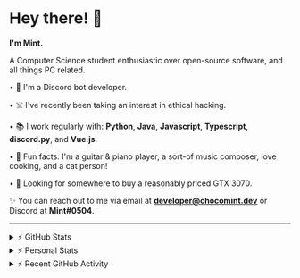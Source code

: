 # Hey there! 👋

**I'm Mint.**

A Computer Science student enthusiastic over open-source software, and all things PC related.

• 👾 I'm a Discord bot developer.

• ☠️ I've recently been taking an interest in ethical hacking.

• 📚 I work regularly with: **Python**, **Java**, **Javascript**, **Typescript**, **discord.py**, and **Vue.js**.

• 🍛 Fun facts: I'm a guitar & piano player, a sort-of music composer, love cooking, and a cat person!

• 🔎 Looking for somewhere to buy a reasonably priced GTX 3070.

✨ You can reach out to me via email at **developer@chocomint.dev** or Discord at **Mint#0504**.

---

<details>
    <summary>⚡ GitHub Stats</summary>

<img height="157px" align="center" alt="Mint's GitHub Stats" src="https://github-readme-stats-lunarmint.vercel.app/api?username=lunarmint&count_private=true&show_icons=true&hide_title=true&hide_border=true&title_color=00ffdf&icon_color=00ffdf&text_color=141823&bg_color=0,4158d0,c850c0,ffcc70&include_all_commits=false"/>

<img height="157px" align="center" alt="Mint's Most Used Languages" src="https://github-readme-stats-lunarmint.vercel.app/api/top-langs/?username=lunarmint&hide_title=true&hide_border=true&langs_count=8&layout=compact&title_color=141823&bg_color=0,ffcc70,c850c0,4158d0"/>

</details>

<details>
    <summary>⚡ Personal Stats</summary>

<!--START_SECTION:waka-->
![Profile Views](http://img.shields.io/badge/Profile%20Views-19-blue)

![Lines of code](https://img.shields.io/badge/From%20Hello%20World%20I%27ve%20Written-164827%20lines%20of%20code-blue)

**I'm a Night 🦉** 

```text
🌞 Morning    92 commits     ██████░░░░░░░░░░░░░░░░░░░   25.56% 
🌆 Daytime    86 commits     ██████░░░░░░░░░░░░░░░░░░░   23.89% 
🌃 Evening    116 commits    ████████░░░░░░░░░░░░░░░░░   32.22% 
🌙 Night      66 commits     ████░░░░░░░░░░░░░░░░░░░░░   18.33%

```
📅 **I'm Most Productive on Thursday** 

```text
Monday       76 commits     █████░░░░░░░░░░░░░░░░░░░░   21.11% 
Tuesday      46 commits     ███░░░░░░░░░░░░░░░░░░░░░░   12.78% 
Wednesday    32 commits     ██░░░░░░░░░░░░░░░░░░░░░░░   8.89% 
Thursday     86 commits     ██████░░░░░░░░░░░░░░░░░░░   23.89% 
Friday       47 commits     ███░░░░░░░░░░░░░░░░░░░░░░   13.06% 
Saturday     44 commits     ███░░░░░░░░░░░░░░░░░░░░░░   12.22% 
Sunday       29 commits     ██░░░░░░░░░░░░░░░░░░░░░░░   8.06%

```


📊 **This Week I Spent My Time On** 

```text
💬 Programming Languages: 
YAML                     2 hrs 15 mins       ██████████████░░░░░░░░░░░   57.15% 
Other                    48 mins             █████░░░░░░░░░░░░░░░░░░░░   20.37% 
HTML                     19 mins             ██░░░░░░░░░░░░░░░░░░░░░░░   8.28% 
Python                   14 mins             █░░░░░░░░░░░░░░░░░░░░░░░░   6.21% 
Nginx configuration file 14 mins             █░░░░░░░░░░░░░░░░░░░░░░░░   6.19%

🔥 Editors: 
PyCharm                  3 hrs 57 mins       █████████████████████████   100.0%

🐱‍💻 Projects: 
spotipyn                 3 hrs 45 mins       ███████████████████████░░   95.0% 
Chiya                    11 mins             █░░░░░░░░░░░░░░░░░░░░░░░░   5.0%

💻 Operating System: 
Windows                  3 hrs 57 mins       █████████████████████████   100.0%

```

**I Mostly Code in Python** 

```text
Python                   7 repos             ████████░░░░░░░░░░░░░░░░░   31.82% 
C                        5 repos             █████░░░░░░░░░░░░░░░░░░░░   22.73% 
Java                     3 repos             ███░░░░░░░░░░░░░░░░░░░░░░   13.64% 
Clojure                  2 repos             ██░░░░░░░░░░░░░░░░░░░░░░░   9.09% 
Scala                    2 repos             ██░░░░░░░░░░░░░░░░░░░░░░░   9.09%

```



 Last Updated on 08/11/2021
<!--END_SECTION:waka-->

</details>

<details>
    <summary>⚡ Recent GitHub Activity</summary>

<!--START_SECTION:activity-->
1. 🎉 Merged PR [#125](https://github.com/ranimepiracy/chiya/pull/125) in [ranimepiracy/chiya](https://github.com/ranimepiracy/chiya)
2. 🎉 Merged PR [#124](https://github.com/ranimepiracy/chiya/pull/124) in [ranimepiracy/chiya](https://github.com/ranimepiracy/chiya)
3. ❌ Closed PR [#1](https://github.com/lunarmint/spotipyn/pull/1) in [lunarmint/spotipyn](https://github.com/lunarmint/spotipyn)
4. 🎉 Merged PR [#2](https://github.com/lunarmint/spotipyn/pull/2) in [lunarmint/spotipyn](https://github.com/lunarmint/spotipyn)
5. 🗣 Commented on [#1](https://github.com/lunarmint/spotipyn/issues/1) in [lunarmint/spotipyn](https://github.com/lunarmint/spotipyn)
<!--END_SECTION:activity-->

</details>
